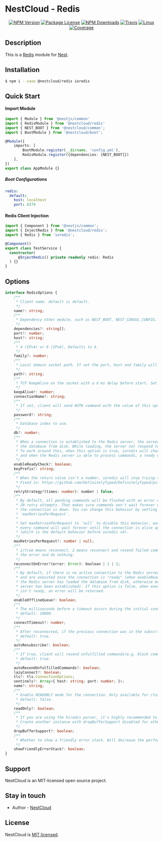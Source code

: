 
[travis-image]: https://api.travis-ci.org/nest-cloud/nestcloud.svg?branch=master
[travis-url]: https://travis-ci.org/nest-cloud/nestcloud
[linux-image]: https://img.shields.io/travis/nest-cloud/nestcloud/master.svg?label=linux
[linux-url]: https://travis-ci.org/nest-cloud/nestcloud

# NestCloud - Redis

<p align="center">
    <a href="https://www.npmjs.com/~nestcloud" target="_blank"><img src="https://img.shields.io/npm/v/@nestcloud/core.svg" alt="NPM Version"/></a>
    <a href="https://www.npmjs.com/~nestcloud" target="_blank"><img src="https://img.shields.io/npm/l/@nestcloud/core.svg" alt="Package License"/></a>
    <a href="https://www.npmjs.com/~nestcloud" target="_blank"><img src="https://img.shields.io/npm/dm/@nestcloud/core.svg" alt="NPM Downloads"/></a>
    <a href="https://travis-ci.org/nest-cloud/nestcloud" target="_blank"><img src="https://travis-ci.org/nest-cloud/nestcloud.svg?branch=master" alt="Travis"/></a>
    <a href="https://travis-ci.org/nest-cloud/nestcloud" target="_blank"><img src="https://img.shields.io/travis/nest-cloud/nestcloud/master.svg?label=linux" alt="Linux"/></a>
    <a href="https://coveralls.io/github/nest-cloud/nestcloud?branch=master" target="_blank"><img src="https://coveralls.io/repos/github/nest-cloud/nestcloud/badge.svg?branch=master" alt="Coverage"/></a>
</p>

## Description

This is a [Redis](https://redis.io/) module for [Nest](https://github.com/nestjs/nest).

## Installation

```bash
$ npm i --save @nestcloud/redis ioredis
```

## Quick Start

#### Import Module

```typescript
import { Module } from '@nestjs/common'
import { RedisModule } from '@nestcloud/redis'
import { NEST_BOOT } from '@nestcloud/common';
import { BootModule } from '@nestcloud/boot';

@Module({
    imports: [
        BootModule.register(__dirname, 'config.yml'),
        RedisModule.register({dependencies: [NEST_BOOT]})
    ],
})
export class AppModule {}
```

##### Boot Configurations

```yaml
redis:
  default:
    host: localhost
    port: 6379
```

#### Redis Client Injection

```typescript
import { Component } from '@nestjs/common';
import { InjectRedis } from '@nestcloud/redis';
import { Redis } from 'ioredis';

@Component()
export class TestService {
  constructor(
      @InjectRedis() private readonly redis: Redis
  ) {}
}
```

## Options

```typescript
interface RedisOptions {
    /**
     * Client name. default is default.
     */
    name?: string;
    /**
     * Dependency other module, such as NEST_BOOT, NEST_CONSUL_CONFIG.
     */
    dependencies?: string[];
    port?: number;
    host?: string;
    /**
     * 4 (IPv4) or 6 (IPv6), Defaults to 4.
     */
    family?: number;
    /**
     * Local domain socket path. If set the port, host and family will be ignored.
     */
    path?: string;
    /**
     * TCP KeepAlive on the socket with a X ms delay before start. Set to a non-number value to disable keepAlive.
     */
    keepAlive?: number;
    connectionName?: string;
    /**
     * If set, client will send AUTH command with the value of this option when connected.
     */
    password?: string;
    /**
     * Database index to use.
     */
    db?: number;
    /**
     * When a connection is established to the Redis server, the server might still be loading
     * the database from disk. While loading, the server not respond to any commands.
     * To work around this, when this option is true, ioredis will check the status of the Redis server,
     * and when the Redis server is able to process commands, a ready event will be emitted.
     */
    enableReadyCheck?: boolean;
    keyPrefix?: string;
    /**
     * When the return value isn't a number, ioredis will stop trying to reconnect.
     * Fixed in: https://github.com/DefinitelyTyped/DefinitelyTyped/pull/15858
     */
    retryStrategy?(times: number): number | false;
    /**
     * By default, all pending commands will be flushed with an error every
     * 20 retry attempts. That makes sure commands won't wait forever when
     * the connection is down. You can change this behavior by setting
     * `maxRetriesPerRequest`.
     *
     * Set maxRetriesPerRequest to `null` to disable this behavior, and
     * every command will wait forever until the connection is alive again
     * (which is the default behavior before ioredis v4).
     */
    maxRetriesPerRequest?: number | null;
    /**
     * 1/true means reconnect, 2 means reconnect and resend failed command. Returning false will ignore
     * the error and do nothing.
     */
    reconnectOnError?(error: Error): boolean | 1 | 2;
    /**
     * By default, if there is no active connection to the Redis server, commands are added to a queue
     * and are executed once the connection is "ready" (when enableReadyCheck is true, "ready" means
     * the Redis server has loaded the database from disk, otherwise means the connection to the Redis
     * server has been established). If this option is false, when execute the command when the connection
     * isn't ready, an error will be returned.
     */
    enableOfflineQueue?: boolean;
    /**
     * The milliseconds before a timeout occurs during the initial connection to the Redis server.
     * default: 10000.
     */
    connectTimeout?: number;
    /**
     * After reconnected, if the previous connection was in the subscriber mode, client will auto re-subscribe these channels.
     * default: true.
     */
    autoResubscribe?: boolean;
    /**
     * If true, client will resend unfulfilled commands(e.g. block commands) in the previous connection when reconnected.
     * default: true.
     */
    autoResendUnfulfilledCommands?: boolean;
    lazyConnect?: boolean;
    tls?: tls.ConnectionOptions;
    sentinels?: Array<{ host: string; port: number; }>;
    name?: string;
    /**
     * Enable READONLY mode for the connection. Only available for cluster mode.
     * default: false.
     */
    readOnly?: boolean;
    /**
     * If you are using the hiredis parser, it's highly recommended to enable this option.
     * Create another instance with dropBufferSupport disabled for other commands that you want to return binary instead of string
     */
    dropBufferSupport?: boolean;
    /**
     * Whether to show a friendly error stack. Will decrease the performance significantly.
     */
    showFriendlyErrorStack?: boolean;
}
```

## Support

  NestCloud is an MIT-licensed open source project.

## Stay in touch

- Author - [NestCloud](https://github.com/nest-cloud)

## License

  NestCloud is [MIT licensed](LICENSE).
